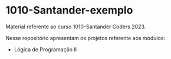 # 1010-Santander-exemplo

Material referente ao curso 1010-Santander Coders 2023.

Nesse repositório apresentam os projetos referente aos módulos:

- Lógica de Programação II
